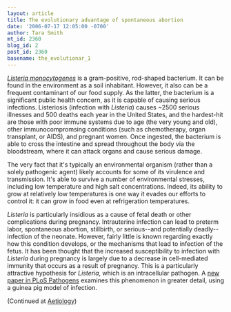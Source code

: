 ```yaml
---
layout: article
title: The evolutionary advantage of spontaneous abortion
date: '2006-07-17 12:05:00 -0700'
author: Tara Smith
mt_id: 2360
blog_id: 2
post_id: 2360
basename: the_evolutionar_1
---
```

<img src="http://img.photobucket.com/albums/v164/roland98/250px-Listeria.jpg" alt="" style="float:left;" class="inset" />  [_Listeria monocytogenes_](http://www.cdc.gov/ncidod/dbmd/diseaseinfo/listeriosis_g.htm) is a gram-positive, rod-shaped bacterium.  It can be found in the environment as a soil inhabitant.  However, it also can be a frequent contaminant of our food supply.  As the latter, the bacterium is a significant public health concern, as it is capable of causing serious infections.  Listeriosis (infection with _Listeria_) causes ~2500 serious illnesses and 500 deaths each year in the United States, and the hardest-hit are those with poor immune systems due to age (the very young and old), other immunocompromsing conditions (such as chemotherapy, organ transplant, or AIDS), and pregnant women.  Once ingested, the bacterium is able to cross the intestine and spread throughout the body via the bloodstream, where it can attack organs and cause serious damage. 

The very fact that it's typically an environmental organism (rather than a solely pathogenic agent) likely accounts for some of its virulence and transmission.  It's able to survive a number of environmental stresses, including low temperature and high salt concentrations.  Indeed, its ability to grow at relatively low temperatures is one way it evades our efforts to control it:  it can grow in food even at refrigeration temperatures.  

_Listeria_ is particularly insidious as a cause of fetal death or other complications during pregnancy.  Intrauterine infection can lead to preterm labor, spontaneous abortion, stillbirth, or serious--and potentially deadly--infection of the neonate.  However, fairly little is known regarding exactly how this condition develops,  or the mechanisms that lead to infection of the fetus.  It has been thought that the increased susceptibility to infection with _Listeria_ during pregnancy is largely due to a decrease in cell-mediated immunity that occurs as a result of pregnancy.  This is a particularly attractive hypothesis for _Listeria_, which is an intracellular pathogen.  A [new paper in PLoS Pathogens](http://pathogens.plosjournals.org/perlserv/?request=get-document&amp;doi=10.1371/journal.ppat.0020066) examines this phenomenon in greater detail, using a guinea pig model of infection.

(Continued at [Aetiology](http://scienceblogs.com/aetiology/2006/07/the_evolutionary_advantage_of.php))
